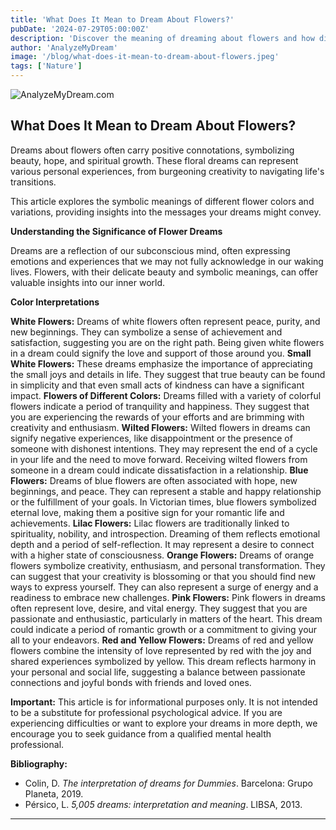 ```yaml
---
title: 'What Does It Mean to Dream About Flowers?'
pubDate: '2024-07-29T05:00:00Z'
description: 'Discover the meaning of dreaming about flowers and how different types of flowers can reflect important aspects of your life and emotions.'
author: 'AnalyzeMyDream'
image: '/blog/what-does-it-mean-to-dream-about-flowers.jpeg'
tags: ['Nature']
---
```


![AnalyzeMyDream.com](/blog/what-does-it-mean-to-dream-about-flowers.jpeg)

## What Does It Mean to Dream About Flowers?

Dreams about flowers often carry positive connotations, symbolizing beauty, hope, and spiritual growth. These floral dreams can represent various personal experiences, from burgeoning creativity to navigating life's transitions.

This article explores the symbolic meanings of different flower colors and variations, providing insights into the messages your dreams might convey.

**Understanding the Significance of Flower Dreams**

Dreams are a reflection of our subconscious mind, often expressing emotions and experiences that we may not fully acknowledge in our waking lives.  Flowers, with their delicate beauty and symbolic meanings, can offer valuable insights into our inner world.

**Color Interpretations**

**White Flowers:** Dreams of white flowers often represent peace, purity, and new beginnings. They can symbolize a sense of achievement and satisfaction, suggesting you are on the right path. Being given white flowers in a dream could signify the love and support of those around you.
**Small White Flowers:** These dreams emphasize the importance of appreciating the small joys and details in life. They suggest that true beauty can be found in simplicity and that even small acts of kindness can have a significant impact.
**Flowers of Different Colors:** Dreams filled with a variety of colorful flowers indicate a period of tranquility and happiness. They suggest that you are experiencing the rewards of your efforts and are brimming with creativity and enthusiasm. 
**Wilted Flowers:**  Wilted flowers in dreams can signify negative experiences, like disappointment or the presence of someone with dishonest intentions. They may represent the end of a cycle in your life and the need to move forward. Receiving wilted flowers from someone in a dream could indicate dissatisfaction in a relationship.
**Blue Flowers:** Dreams of blue flowers are often associated with hope, new beginnings, and peace. They can represent a stable and happy relationship or the fulfillment of your goals. In Victorian times, blue flowers symbolized eternal love, making them a positive sign for your romantic life and achievements. 
**Lilac Flowers:** Lilac flowers are traditionally linked to spirituality, nobility, and introspection.  Dreaming of them reflects emotional depth and a period of self-reflection. It may represent a desire to connect with a higher state of consciousness.
**Orange Flowers:** Dreams of orange flowers symbolize creativity, enthusiasm, and personal transformation. They can suggest that your creativity is blossoming or that you should find new ways to express yourself. They can also represent a surge of energy and a readiness to embrace new challenges.
**Pink Flowers:** Pink flowers in dreams often represent love, desire, and vital energy. They suggest that you are passionate and enthusiastic, particularly in matters of the heart. This dream could indicate a period of romantic growth or a commitment to giving your all to your endeavors. 
**Red and Yellow Flowers:** Dreams of red and yellow flowers combine the intensity of love represented by red with the joy and shared experiences symbolized by yellow. This dream reflects harmony in your personal and social life, suggesting a balance between passionate connections and joyful bonds with friends and loved ones.

**Important:** This article is for informational purposes only. It is not intended to be a substitute for professional psychological advice. If you are experiencing difficulties or want to explore your dreams in more depth, we encourage you to seek guidance from a qualified mental health professional.

**Bibliography:**

* Colin, D. *The interpretation of dreams for Dummies*. Barcelona: Grupo Planeta, 2019. 
* Pérsico, L. *5,005 dreams: interpretation and meaning*. LIBSA, 2013.

---
